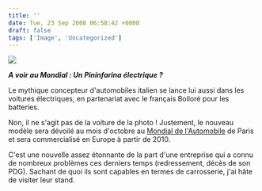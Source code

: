 ```yaml
---
title: ''
date: Tue, 23 Sep 2008 06:58:42 +0000
draft: false
tags: ['Image', 'Uncategorized']
---
```


![](https://madd0.files.wordpress.com/2008/09/rcxxgaq0ne7q0siuxvcmluato1_500.jpg)

**_A voir au Mondial : Un Pininfarina électrique ?_**

Le mythique concepteur d'automobiles italien se lance lui aussi dans les voitures électriques, en partenariat avec le français Bolloré pour les batteries.

Non, il ne s'agit pas de la voiture de la photo ! Justement, le nouveau modèle sera dévoilé au mois d'octobre au [Mondial de l'Automobile](http://www.mondial-automobile.com/) de Paris et sera commercialisé en Europe à partir de 2010.

C'est une nouvelle assez étonnante de la part d'une entreprise qui a connu de nombreux problèmes ces derniers temps (redressement, décès de son PDG). Sachant de quoi ils sont capables en termes de carrosserie, j'ai hâte de visiter leur stand.